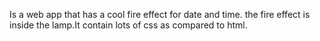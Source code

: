 Is a web app that has a cool fire effect for date and time. the fire effect is inside the lamp.It contain lots of css as compared to html.
